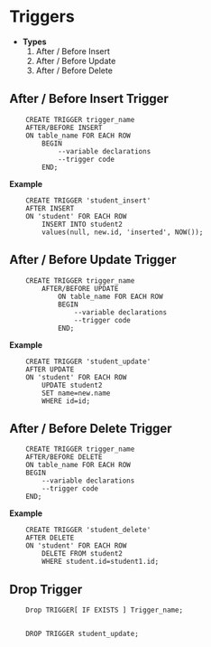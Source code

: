 # Triggers

* **Types**
    1. After / Before Insert
    2. After / Before Update
    3. After / Before Delete

## After / Before Insert Trigger

        CREATE TRIGGER trigger_name  
        AFTER/BEFORE INSERT  
        ON table_name FOR EACH ROW  
            BEGIN  
                --variable declarations  
                --trigger code  
            END;  


**Example**

        CREATE TRIGGER 'student_insert' 
        AFTER INSERT 
        ON 'student' FOR EACH ROW 
            INSERT INTO student2 
            values(null, new.id, 'inserted', NOW());

## After / Before Update Trigger

        CREATE TRIGGER trigger_name  
            AFTER/BEFORE UPDATE  
                ON table_name FOR EACH ROW  
                BEGIN  
                    --variable declarations  
                    --trigger code  
                END;  

**Example**

        CREATE TRIGGER 'student_update' 
        AFTER UPDATE 
        ON 'student' FOR EACH ROW 
            UPDATE student2 
            SET name=new.name 
            WHERE id=id;

## After / Before Delete Trigger

        CREATE TRIGGER trigger_name  
        AFTER/BEFORE DELETE  
        ON table_name FOR EACH ROW  
        BEGIN  
            --variable declarations  
            --trigger code  
        END;  

**Example**

        CREATE TRIGGER 'student_delete' 
        AFTER DELETE 
        ON 'student' FOR EACH ROW 
            DELETE FROM student2 
            WHERE student.id=student1.id;


## Drop Trigger

        Drop TRIGGER[ IF EXISTS ] Trigger_name;  


        DROP TRIGGER student_update;

